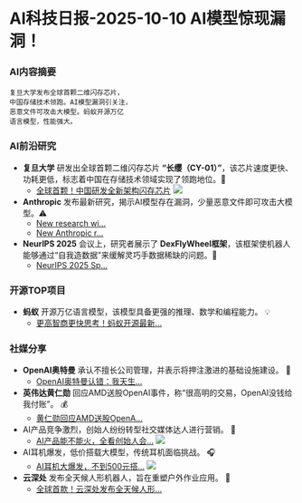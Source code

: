 
# AI科技日报-2025-10-10 AI模型惊现漏洞！
### **AI内容摘要**
```
复旦大学发布全球首颗二维闪存芯片，
中国存储技术领跑。AI模型漏洞引关注，
恶意文件可攻击大模型。蚂蚁开源万亿
语言模型，性能强大。
```
### AI前沿研究
*   **复旦大学** 研发出全球首颗二维闪存芯片 **“长缨（CY-01）”**，该芯片速度更快、功耗更低，标志着中国在存储技术领域实现了领跑地位。🚀
    *   [全球首颗！中国研发全新架构闪存芯片](https://www.baidu.com/s?wd=%E5%85%A8%E7%90%83%E9%A6%96%E9%A2%97%EF%BC%81%E4%B8%AD%E5%9B%BD%E7%A0%94%E5%8F%91%E5%85%A8%E6%96%B0%E6%9E%B6%E6%9E%84%E9%97%AA%E5%AD%98%E8%8A%AF%E7%89%87)
    ![](https://gips3.baidu.com/it/u=1069605954,1756973271&fm=3028&app=3028&size=w931&q=100&n=0&f=PNG&fmt=auto&maxorilen2heic=2000000)
*   **Anthropic** 发布最新研究，揭示AI模型存在漏洞，少量恶意文件即可攻击大模型。⚠️
    *   [New research wi...](https://x.com/AnthropicAI/status/1976323781938626905)
    *   [New Anthropic r...](https://x.com/AnthropicAI/status/1976318254835789855)
*   **NeurIPS 2025** 会议上，研究者展示了 **DexFlyWheel框架**，该框架使机器人能够通过“自我造数据”来缓解灵巧手数据稀缺的问题。🤖
    *   [NeurIPS 2025 Sp...](https://www.51cto.com/article/826806.html)
### 开源TOP项目
*   **蚂蚁** 开源万亿语言模型，该模型具备更强的推理、数学和编程能力。 💡
    *   [更高智商更快思考！蚂蚁开源最新...](https://www.qbitai.com/2025/10/339932.html)
### 社媒分享
*   **OpenAI奥特曼** 承认不擅长公司管理，并表示将押注激进的基础设施建设。 🏢
    *   [OpenAI奥特曼认错：我天生...](https://www.qbitai.com/2025/10/339968.html)
*   **英伟达黄仁勋** 回应AMD送股OpenAI事件，称“很高明的交易，OpenAI没钱给我付账”。 💰
    *   [黄仁勋回应AMD送股OpenA...](https://www.qbitai.com/2025/10/339923.html)
*   AI产品竞争激烈，创始人纷纷转型社交媒体达人进行营销。 🤳
    *   [AI产品能不能火，全看创始人会...](https://www.infoq.cn/article/2ZL1mmmSXRoZTlZA34Gi?utm_source=rss&utm_medium=article)
    ![](https://static001.geekbang.org/static/infoq/img/infoq_icon.jpg)
*   AI耳机爆发，低价搭载大模型，传统耳机面临挑战。 🎧
    *   [AI耳机大爆发，不到500元搭...](https://www.36kr.com/p/3500033553537411)
    ![](https://img.36krcdn.com/hsossms/20251009/v2_809de6a27232494f9710e1094ae48d29@5888275@ai_oswg866513oswg1053oswg495_img_png~tplv-1marlgjv7f-ai-v3:600:400:600:400:q70.jpg)
*   **云深处** 发布全天候人形机器人，旨在重塑户外作业应用。 🦾
    *   [全球首款！云深处发布全天候人形...](https://www.qbitai.com/2025/10/340071.html)